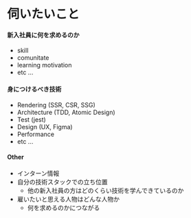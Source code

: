 <!-- classes: main -->

# 伺いたいこと

<!-- block-start:grid -->

<!-- block-start: column -->

#### 新入社員に何を求めるのか

- skill
- comunitate
- learning motivation
- etc ...

<!-- block-end -->

<!-- block-start: column -->

#### 身につけるべき技術

- Rendering (SSR, CSR, SSG)
- Architecture (TDD, Atomic Design)
- Test (jest)
- Design (UX, Figma)
- Performance
- etc ...

<!-- block-end -->

<!-- block-start: column -->

#### Other

- インターン情報
- 自分の技術スタックでの立ち位置
  - 他の新入社員の方はどのくらい技術を学んできているのか
- 雇いたいと思える人物はどんな人物か
  - 何を求めるのかにつながる

<!-- block-end -->

<!-- block-end -->

